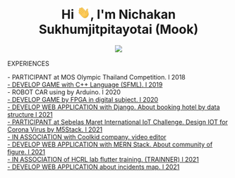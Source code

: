 <h1 align="center">Hi <img src="https://raw.githubusercontent.com/ABSphreak/ABSphreak/master/gifs/Hi.gif" width="30px">, I'm Nichakan Sukhumjitpitayotai (Mook)</h1>
<p align="center">
  <a href="https://github.com/DenverCoder1/readme-typing-svg"><img src="https://readme-typing-svg.herokuapp.com?lines=Computer+Engineering+Student;&center=true&width=500&height=50"></a>
</p>
<p align="left">
EXPERIENCES
</p>
  - PARTICIPANT at MOS Olympic Thailand Competition. l 2018
  <br>
  <a href="https://www.youtube.com/watch?v=HCT8HeSb0hs" target="_blank">- DEVELOP GAME with C++ Language (SFML). l 2019</a>
  <br>
  - ROBOT CAR using by Arduino. l 2020
  <br>
  <a href="https://www.youtube.com/watch?v=YXvp-9M5dRU" target="_blank">- DEVELOP GAME by FPGA in digital subject. l 2020</a>
  <br>
  <a href="https://github.com/moondamon/Hotel-Datastructure" target="_blank">- DEVELOP WEB APPLICATION with Django. About booking hotel by data structure l 2021</a>
  <br>
  <a href="https://cdn.discordapp.com/attachments/793757885569564702/925310612198805504/1640681596633.jpg" target="_blank">- PARTICIPANT at Sebelas Maret International IoT Challenge. Design IOT for Corona Virus by M5Stack. l 2021</a>
  <br>
  <a href="https://drive.google.com/drive/folders/1UDLwNa32KQzDOxlEtdqvlLIB67mAU6X0?usp=sharing" target="_blank">- IN ASSOCIATION with Coolkid company. video editor </a>
  <br>
  <a href="https://github.com/moondamon/Daisukifigure" target="_blank">- DEVELOP WEB APPLICATION with MERN Stack. About community of figure. l 2021 </a> 
  <br>
  <a href="https://github.com/HCRL-58" target="_blank">- IN ASSOCIATION of HCRL lab flutter training. (TRAINNER) l 2021  </a>
  <br>
  <a href="https://github.com/me-dev-house/RTMA-full_stack" target="_blank">- DEVELOP WEB APPLICATION about incidents map. l 2021  </a>
  
  
<!--
**moondamon/moondamon** is a ✨ _special_ ✨ repository because its `README.md` (this file) appears on your GitHub profile.

Here are some ideas to get you started:

- 🔭 I’m currently working on ...
- 🌱 I’m currently learning ...
- 👯 I’m looking to collaborate on ...
- 🤔 I’m looking for help with ...
- 💬 Ask me about ...
- 📫 How to reach me: ...
- 😄 Pronouns: ...
- ⚡ Fun fact: ...
-->

